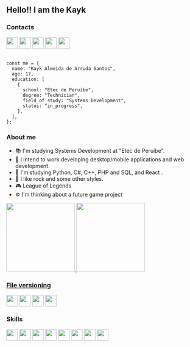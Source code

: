 ## Hello!! I am the Kayk 

<h3>Contacts</h3>
<div style="display: inline_block">
  <a href="https://www.facebook.com/profile.php?id=100011276137293" target="_blank"><img align="center" height="30" src="https://img.shields.io/badge/Facebook-1877F2?style=for-the-badge&logo=facebook&logoColor=white"></a>
  <a href="https://www.instagram.com/kayk_arruda/" target="_blank"><img align="center" height="30" src="https://img.shields.io/badge/Instagram-E4405F?style=for-the-badge&logo=instagram&logoColor=white"></a>
  <a href="https://www.linkedin.com/in/kayk-santos-a89807217/" target="_blank"><img align="center" height="30" src="https://img.shields.io/badge/LinkedIn-0077B5?style=for-the-badge&logo=linkedin&logoColor=white"></a>
  <a href="https://www.reddit.com/user/Etequiano" target="_blank"><img align="center" height="30" src="https://img.shields.io/badge/Reddit-FF4500?style=for-the-badge&logo=reddit&logoColor=white"></a>
  <a href="https://medium.com/@kaykarrudasantos2018" target="_blank"><img align="center" height="30" src="https://img.shields.io/badge/Medium-12100E?style=for-the-badge&logo=medium&logoColor=white"></a>
</div><br>

```
const me = {
  name: "Kayk Almeida de Arruda Santos",
  age: 17,
  education: [
    {
      school: "Etec de Peruíbe",
      degree: "Technician",
      field_of_study: "Systems Development",
      status: "in_progress",
    },
  ],
};
```

### About me
<ul>
<li>📚 I'm studying Systems Development at "Etec de Peruíbe".</li>
<li>🔎 I intend to work developing desktop/mobile applications and web development.</li>
<li>📖 I'm studying Python, C#, C++, PHP and SQL, and React .</li>
<li>🎵 I like rock and some other styles.</li>
<li>🎮 League of Legends</li>
<li>⚙️ I'm thinking about a future game project</li>
</ul>
  
<div>
  <a href="https://github.com/KaykSantos">
  <img height="180em" src="https://github-readme-stats.vercel.app/api?username=KaykSantos&show_icons=true&theme=blue-green&include_all_commits=true&count_private=true"/>
  <img height="180em" src="https://github-readme-stats.vercel.app/api/top-langs/?username=KaykSantos&layout=compact&langs_count=7&theme=blue-green"/>
</div>
  
<h3>File versioning</h3>
<div>
  <a href="https://github.com/KaykSantos" target="_blank"><img align="center" height="30" src="https://img.shields.io/badge/GitHub-100000?style=for-the-badge&logo=github&logoColor=white"></a>
  <a href="https://gitlab.com/KaykSantos" target="_blank"><img align="center" height="30" src="https://img.shields.io/badge/GitLab-330F63?style=for-the-badge&logo=gitlab&logoColor=white"></a>
  <a href="https://bitbucket.org/KaykSantos/" target="_blank"><img align="center" height="30" src="https://img.shields.io/badge/Bitbucket-330F63?style=for-the-badge&logo=bitbucket&logoColor=white"></a>
  <a href="https://pt.stackoverflow.com/users/279571/kayk-santos" target="_blank"><img align="center" height="30" src="https://img.shields.io/badge/Stack_Overflow-FE7A16?style=for-the-badge&logo=stack-overflow&logoColor=white"></a>
</div>  

  ### Skills
<div style="display: inline_block">
  <a href="https://github.com/KaykSantos?tab=repositories&q=&type=&language=javascript&sort="><img align="center" height="30" src="https://img.shields.io/badge/JavaScript-F7DF1E?style=for-the-badge&logo=javascript&logoColor=black"></a>
  <a href="https://github.com/KaykSantos?tab=repositories&q=&type=&language=html&sort="><img align="center" height="30" src="https://img.shields.io/badge/HTML5-E34F26?style=for-the-badge&logo=html5&logoColor=white"></a>
  <a href="https://github.com/KaykSantos?tab=repositories&q=&type=&language=css&sort="><img align="center"  height="30"src="https://img.shields.io/badge/CSS3-1572B6?style=for-the-badge&logo=css3&logoColor=white"></a>
  <a href="https://github.com/KaykSantos?tab=repositories&q=&type=&language=python&sort="><img align="center"  height="30"src="https://img.shields.io/badge/Python-14354C?style=for-the-badge&logo=python&logoColor=white"></a>
  <a href="https://github.com/KaykSantos?tab=repositories&q=&type=&language=c%23&sort="><img align="center"  height="30"src="https://img.shields.io/badge/C%23-239120?style=for-the-badge&logo=c-sharp&logoColor=white"></a>
  <a href="https://github.com/KaykSantos"><img align="center"  height="30"  src="https://img.shields.io/badge/MySQL-00000F?style=for-the-badge&logo=mysql&logoColor=white"></a>
  <a href="https://github.com/KaykSantos"><img align="center"  height="30" src="https://img.shields.io/badge/PHP-777BB4?style=for-the-badge&logo=php&logoColor=white" /></a>
  <a href="https://github.com/KaykSantos"><img align="center"  height="30" src="https://img.shields.io/badge/C%2B%2B-00599C?style=for-the-badge&logo=c%2B%2B&logoColor=white" /></a>
</div>
<br>
<div> 

